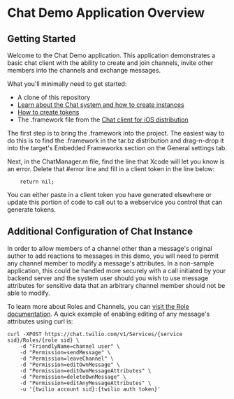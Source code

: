 # Chat Demo Application Overview

## Getting Started

Welcome to the Chat Demo application.  This application demonstrates a basic chat client with the ability to create and join channels, invite other members into the channels and exchange messages.

What you'll minimally need to get started:

- A clone of this repository
- [Learn about the Chat system and how to create instances](https://www.twilio.com/docs/api/chat/guides/chat-fundamentals)
- [How to create tokens](https://www.twilio.com/docs/api/chat/guides/create-tokens)
- The .framework file from the [Chat client for iOS distribution](https://www.twilio.com/docs/api/chat/sdks)

The first step is to bring the .framework into the project.  The easiest way to do this is to find the .framework in the tar.bz distribution and drag-n-drop it into the target's Embedded Frameworks section on the General settings tab.

Next, in the ChatManager.m file, find the line that Xcode will let you know is an error.  Delete that #error line and fill in a client token in the line below:

        return nil;

You can either paste in a client token you have generated elsewhere or update this portion of code to call out to a webservice you control that can generate tokens.

## Additional Configuration of Chat Instance

In order to allow members of a channel other than a message's original author to add reactions to messages in this demo, you will need to permit any channel member to modify a message's attributes.  In a non-sample application, this could be handled more securely with a call initiated by your backend server and the system user should you wish to use message attributes for sensitive data that an arbitrary channel member should not be able to modify.

To learn more about Roles and Channels, you can [visit the Role documentation](https://www.twilio.com/docs/api/chat/rest/roles#action-update).  A quick example of enabling editing of any message's attributes using curl is:

    curl -XPOST https://chat.twilio.com/v1/Services/{service sid}/Roles/{role sid} \
        -d "FriendlyName=channel user" \ 
        -d "Permission=sendMessage" \ 
        -d "Permission=leaveChannel" \ 
        -d "Permission=editOwnMessage" \ 
        -d "Permission=editOwnMessageAttributes" \ 
        -d "Permission=deleteOwnMessage" \ 
        -d "Permission=editAnyMessageAttributes" \ 
        -u '{twilio account sid}:{twilio auth token}'
